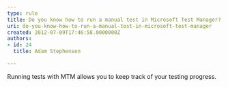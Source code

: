 ```yaml
---
type: rule
title: Do you know how to run a manual test in Microsoft Test Manager?
uri: do-you-know-how-to-run-a-manual-test-in-microsoft-test-manager
created: 2012-07-09T17:46:58.0000000Z
authors:
- id: 24
  title: Adam Stephensen

---
```




<span class='intro'> Running tests with MTM allows you to keep track of your testing progress. </span>




